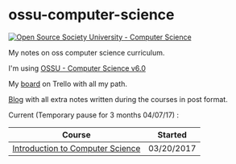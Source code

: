 # ossu-computer-science

[![Open Source Society University - Computer Science](https://img.shields.io/badge/OSSU-computer--science-blue.svg)](https://github.com/open-source-society/computer-science)

My notes on oss computer science curriculum.

I'm using [OSSU - Computer Science v6.0](https://github.com/open-source-society/computer-science)

My [board](https://trello.com/b/Vg2XHdal/my-oss-computer-science) on Trello with all my path.

[Blog](https://quatroka.github.io/) with all extra notes written during the courses in post format.

Current (Temporary pause for 3 months 04/07/17) :

| Course                                                                                                      | Started    |
| ----------------------------------------------------------------------------------------------------------- | ---------- |
| [Introduction to Computer Science](https://www.edx.org/course/introduction-computer-science-harvardx-cs50x) | 03/20/2017 |
